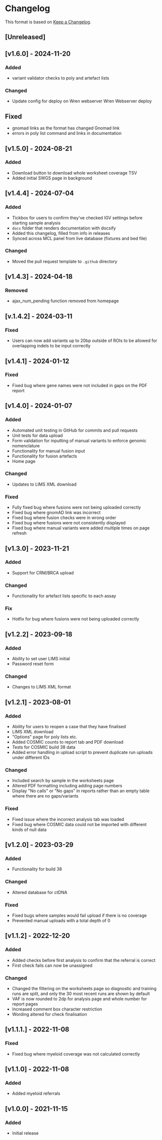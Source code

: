 # Changelog
This format is based on [Keep a Changelog](https://keepachangelog.com/en/1.0.0/).

## [Unreleased]

## [v1.6.0] - 2024-11-20

### Added
- variant validator checks to poly and artefact lists

### Changed
- Update config for deploy on Wren webserver Wren Webserver deploy

## Fixed
- gnomad links as the format has changed Gnomad link
- errors in poly list command and links in documentation

## [v1.5.0] - 2024-08-21

### Added
- Download button to download whole worksheet coverage TSV
- Added initial SWGS page in background

## [v1.4.4] - 2024-07-04

### Added
- Tickbox for users to confirm they've checked IGV settings before starting sample analysis
- `docs` folder that renders documentation with docsify
- Added this changelog, filled from info in releases
- Synced across MCL panel from live database (fixtures and bed file)

### Changed
- Moved the pull request template to `.github` directory

## [v1.4.3] - 2024-04-18

### Removed
- ajax_num_pending function removed from homepage

## [v.1.4.2] - 2024-03-11

### Fixed
- Users can now add variants up to 20bp outside of ROIs to be allowed for overlapping indels to be input correctly

## [v1.4.1] - 2024-01-12

### Fixed
- Fixed bug where gene names were not included in gaps on the PDF report

## [v1.4.0] - 2024-01-07

### Added
- Automated unit testing in GitHub for commits and pull requests
- Unit tests for data upload
- Form validation for inputting of manual variants to enforce genomic nomenclature
- Functionality for manual fusion input
- Functionality for fusion artefacts
- Home page

### Changed
- Updates to LIMS XML download

### Fixed
- Fully fixed bug where fusions were not being uploaded correctly
- Fixed bug where gnomAD link was incorrect
- Fixed bug where fusion checks were in wrong order
- Fixed bug where fusions were not consistently displayed
- Fixed bug where manual variants were added multiple times on page refresh

## [v1.3.0] - 2023-11-21

### Added
- Support for CRM/BRCA upload

### Changed
- Functionality for artefact lists specific to each assay

### Fix
- Hotfix for bug where fusions were not being uploaded correctly

## [v1.2.2] - 2023-09-18

### Added
- Ability to set user LIMS initial
- Password reset form

### Changed
- Changes to LIMS XML format

## [v1.2.1] - 2023-08-01

### Added
- Ability for users to reopen a case that they have finalised
- LIMS XML download
- "Options" page for poly lists etc.
- Added COSMIC counts to report tab and PDF download
- Tests for COSMIC build 38 data
- Added error handling in upload script to prevent duplicate run uploads under different IDs

### Changed
- Included search by sample in the worksheets page
- Altered PDF formatting including adding page numbers
- Display "No calls" or "No gaps" in reports rather than an empty table where there are no gaps/variants

### Fixed
- Fixed issue where the incorrect analysis tab was loaded
- Fixed bug where COSMIC data could not be imported with different kinds of null data

## [v1.2.0] - 2023-03-29

### Added
- Functionality for build 38

### Changed
- Altered database for ctDNA

### Fixed
- Fixed bugs where samples would fail upload if there is no coverage
- Prevented manual uploads with a total depth of 0

## [v1.1.2] - 2022-12-20

### Added
- Added checks before first analysis to confirm that the referral is correct
- First check fails can now be unassigned

### Changed
- Changed the filtering on the worksheets page so diagnostic and training runs are split, and only the 30 most recent runs are shown by default
- VAF is now rounded to 2dp for analysis page and whole number for report pages
- Increased comment box character restriction
- Wording altered for check finalisation

## [v1.1.1.] - 2022-11-08

### Fixed
- Fixed bug where myeloid coverage was not calculated correctly

## [v1.1.0] - 2022-11-08
 
### Added
- Added myeloid referrals

## [v1.0.0] - 2021-11-15

### Added
- Initial release

